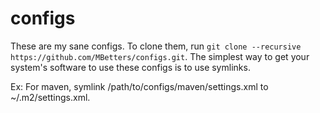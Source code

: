 # configs

These are my sane configs. To clone them, run `git clone --recursive https://github.com/MBetters/configs.git`. The simplest way to get your system's software to use these configs is to use symlinks.

Ex: For maven, symlink /path/to/configs/maven/settings.xml to ~/.m2/settings.xml.
